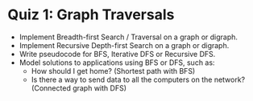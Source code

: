 # Quiz 1: Graph Traversals

- Implement Breadth-first Search / Traversal on a graph or digraph.
- Implement Recursive Depth-first Search on a graph or digraph.
- Write pseudocode for BFS, Iterative DFS or Recursive DFS.
- Model solutions to applications using BFS or DFS, such as:
  - How should I get home? (Shortest path with BFS)
  - Is there a way to send data to all the computers on the network? (Connected graph with DFS)

